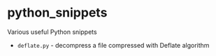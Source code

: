 # python_snippets

Various useful Python snippets

* `deflate.py` - decompress a file compressed with Deflate algorithm